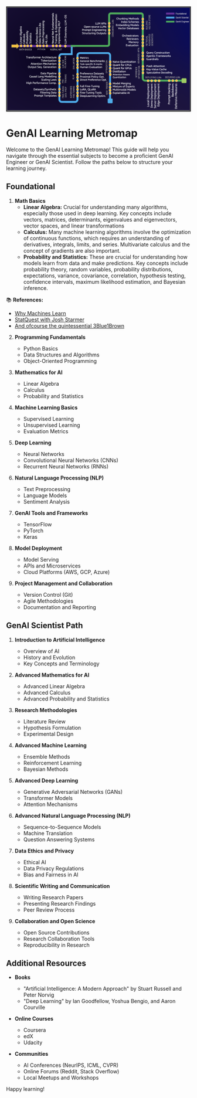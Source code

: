 ![GenAI Learning Metromap](https://github.com/spraja08/GenAIMetroMap/blob/main/resources/GenAIMetromap.png)
# GenAI Learning Metromap

Welcome to the GenAI Learning Metromap! This guide will help you navigate through the essential subjects to become a proficient GenAI Engineer or GenAI Scientist. Follow the paths below to structure your learning journey.

## Foundational

1. **Math Basics**
   - **Linear Algebra:** Crucial for understanding many algorithms, especially those used in deep learning. Key concepts include vectors, matrices, determinants, eigenvalues and eigenvectors, vector spaces, and linear transformations
   - **Calculus:** Many machine learning algorithms involve the optimization of continuous functions, which requires an understanding of derivatives, integrals, limits, and series. Multivariate calculus and the concept of gradients are also important.
   - **Probability and Statistics:** These are crucial for understanding how models learn from data and make predictions. Key concepts include probability theory, random variables, probability distributions, expectations, variance, covariance, correlation, hypothesis testing, confidence intervals, maximum likelihood estimation, and Bayesian inference.

📚 **References:**  
- [Why Machines Learn](https://a.co/d/3IKwY5X)
- [StatQuest with Josh Starmer](https://www.youtube.com/@statquest)
- [And ofcourse the quintessential 3Blue1Brown](https://www.youtube.com/@3blue1brown)

2. **Programming Fundamentals**
   - Python Basics
   - Data Structures and Algorithms
   - Object-Oriented Programming

3. **Mathematics for AI**
   - Linear Algebra
   - Calculus
   - Probability and Statistics

4. **Machine Learning Basics**
   - Supervised Learning
   - Unsupervised Learning
   - Evaluation Metrics

5. **Deep Learning**
   - Neural Networks
   - Convolutional Neural Networks (CNNs)
   - Recurrent Neural Networks (RNNs)

6. **Natural Language Processing (NLP)**
   - Text Preprocessing
   - Language Models
   - Sentiment Analysis

7. **GenAI Tools and Frameworks**
   - TensorFlow
   - PyTorch
   - Keras

8. **Model Deployment**
   - Model Serving
   - APIs and Microservices
   - Cloud Platforms (AWS, GCP, Azure)

9. **Project Management and Collaboration**
   - Version Control (Git)
   - Agile Methodologies
   - Documentation and Reporting

## GenAI Scientist Path

1. **Introduction to Artificial Intelligence**
   - Overview of AI
   - History and Evolution
   - Key Concepts and Terminology

2. **Advanced Mathematics for AI**
   - Advanced Linear Algebra
   - Advanced Calculus
   - Advanced Probability and Statistics

3. **Research Methodologies**
   - Literature Review
   - Hypothesis Formulation
   - Experimental Design

4. **Advanced Machine Learning**
   - Ensemble Methods
   - Reinforcement Learning
   - Bayesian Methods

5. **Advanced Deep Learning**
   - Generative Adversarial Networks (GANs)
   - Transformer Models
   - Attention Mechanisms

6. **Advanced Natural Language Processing (NLP)**
   - Sequence-to-Sequence Models
   - Machine Translation
   - Question Answering Systems

7. **Data Ethics and Privacy**
   - Ethical AI
   - Data Privacy Regulations
   - Bias and Fairness in AI

8. **Scientific Writing and Communication**
   - Writing Research Papers
   - Presenting Research Findings
   - Peer Review Process

9. **Collaboration and Open Science**
   - Open Source Contributions
   - Research Collaboration Tools
   - Reproducibility in Research

## Additional Resources

- **Books**
  - "Artificial Intelligence: A Modern Approach" by Stuart Russell and Peter Norvig
  - "Deep Learning" by Ian Goodfellow, Yoshua Bengio, and Aaron Courville

- **Online Courses**
  - Coursera
  - edX
  - Udacity

- **Communities**
  - AI Conferences (NeurIPS, ICML, CVPR)
  - Online Forums (Reddit, Stack Overflow)
  - Local Meetups and Workshops

Happy learning!